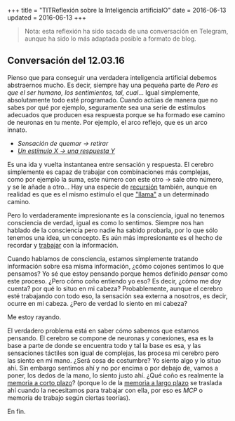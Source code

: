 +++
title = "TITReflexión sobre la Inteligencia artificialO"
date = 2016-06-13
updated = 2016-06-13
+++

> Nota: esta reflexión ha sido sacada de una conversación en Telegram, aunque ha sido lo más adaptada posible a formato de blog.

Conversación del 12.03.16
-------------------------

Pienso que para conseguir una verdadera inteligencia artificial debemos abstraernos mucho. Es decir, siempre hay una pequeña parte de *Pero es que el ser humano, los sentimientos, tal, cual*... Igual simplemente, absolutamente todo esté programado. Cuando actúas de manera que no sabes por qué por ejemplo, seguramente sea una serie de estímulos adecuados que producen esa respuesta porque se ha formado ese camino de neuronas en tu mente. Por ejemplo, el arco reflejo, que es un arco innato.

* *Sensación de quemar → retirar*
* *[Un estímulo X → una respuesta Y](https://es.wikipedia.org/wiki/Condicionamiento_cl%C3%A1sico)*

Es una ida y vuelta instantanea entre sensación y respuesta. El cerebro simplemente es capaz de trabajar con combinaciones más complejas, como por ejemplo la suma, este número con este otro → sale otro número, y se le añade a otro... Hay una especie de [recursión](https://es.wikipedia.org/wiki/Recursi%C3%B3n) también, aunque en realidad es que es el mismo estímulo el que ["llama"](https://es.wikipedia.org/wiki/M%C3%A9todo_%28inform%C3%A1tica%29) a un determinado camino.

Pero lo verdaderamente impresionante es la consciencia, igual no tenemos consciencia de verdad, igual es como lo sentimos. Siempre nos han hablado de la consciencia pero nadie ha sabido probarla, por lo que sólo tenemos una idea, un concepto. Es aún más impresionante es el hecho de recordar y [trabajar](https://es.wikipedia.org/wiki/Memoria_de_trabajo) con la información.

Cuando hablamos de consciencia, estamos simplemente tratando información sobre esa misma información, ¿cómo cojones sentimos lo que pensamos? Yo sé que estoy pensando porque hemos definido *pensar* como este proceso. ¿Pero cómo coño entiendo yo eso? Es decir, ¿cómo me doy cuenta? por qué lo situo en mi cabeza? Probablemente, aunque el cerebro esté trabajando con todo eso, la sensación sea externa a nosotros, es decir, ocurre en mi cabeza. ¿Pero de verdad lo siento en mi cabeza?

Me estoy rayando.

El verdadero problema está en saber cómo sabemos que estamos pensando. El cerebro se compone de neuronas y conexiones, esa es la base a parte de donde se encuentra todo y tal la base es esa, y las sensaciones táctiles son igual de complejas, las procesa mi cerebro pero las siento en mi mano. ¿Será cosa de costumbre? Yo siento algo y lo situo ahí. Sin embargo sentimos ahí y no por encima o por debajo de, vamos a poner, los dedos de la mano, lo siento justo ahí. ¿Qué coño es realmente la [memoria a corto plazo](https://es.wikipedia.org/wiki/Memoria_a_corto_plazo)? (porque lo de la [memoria a largo plazo](https://es.wikipedia.org/wiki/Memoria_a_largo_plazo) se traslada ahí cuando la necesitamos para trabajar con ella, por eso es *MCP* o memoria de trabajo según ciertas teorías).

En fin.